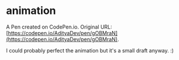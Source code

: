 # animation

A Pen created on CodePen.io. Original URL: [https://codepen.io/AdityaDev/pen/gOBMraN](https://codepen.io/AdityaDev/pen/gOBMraN).

I could probably perfect the animation but it's a small draft anyway. :)